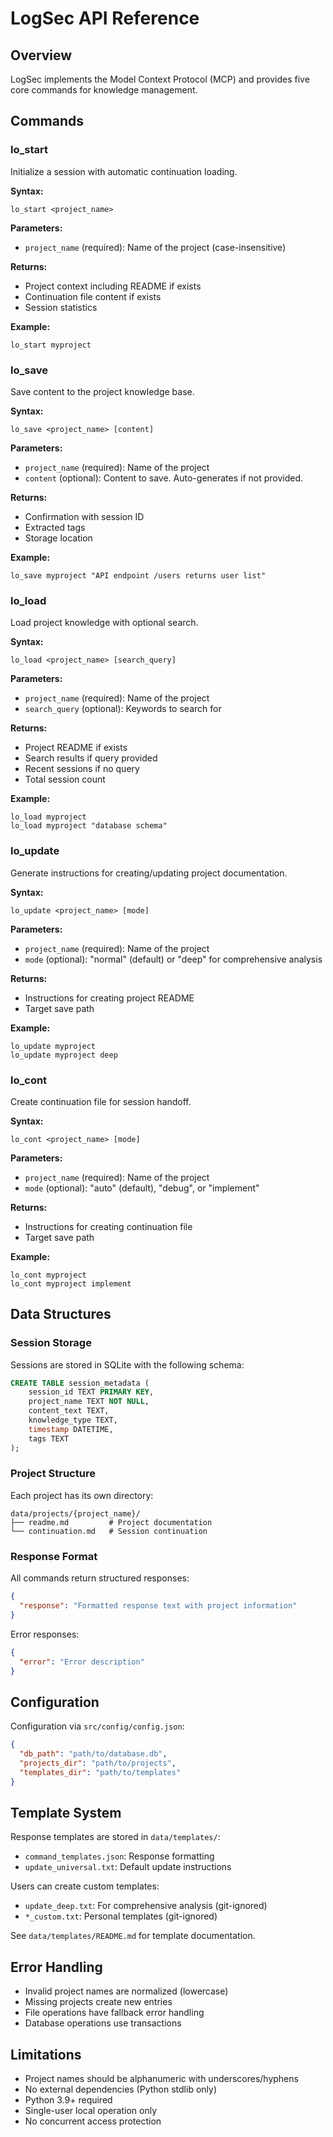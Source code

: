 # LogSec API Reference

## Overview

LogSec implements the Model Context Protocol (MCP) and provides five core commands for knowledge management.

## Commands

### lo_start

Initialize a session with automatic continuation loading.

**Syntax:**
```
lo_start <project_name>
```

**Parameters:**
- `project_name` (required): Name of the project (case-insensitive)

**Returns:**
- Project context including README if exists
- Continuation file content if exists
- Session statistics

**Example:**
```
lo_start myproject
```

### lo_save

Save content to the project knowledge base.

**Syntax:**
```
lo_save <project_name> [content]
```

**Parameters:**
- `project_name` (required): Name of the project
- `content` (optional): Content to save. Auto-generates if not provided.

**Returns:**
- Confirmation with session ID
- Extracted tags
- Storage location

**Example:**
```
lo_save myproject "API endpoint /users returns user list"
```

### lo_load

Load project knowledge with optional search.

**Syntax:**
```
lo_load <project_name> [search_query]
```

**Parameters:**
- `project_name` (required): Name of the project
- `search_query` (optional): Keywords to search for

**Returns:**
- Project README if exists
- Search results if query provided
- Recent sessions if no query
- Total session count

**Example:**
```
lo_load myproject
lo_load myproject "database schema"
```

### lo_update

Generate instructions for creating/updating project documentation.

**Syntax:**
```
lo_update <project_name> [mode]
```

**Parameters:**
- `project_name` (required): Name of the project
- `mode` (optional): "normal" (default) or "deep" for comprehensive analysis

**Returns:**
- Instructions for creating project README
- Target save path

**Example:**
```
lo_update myproject
lo_update myproject deep
```

### lo_cont

Create continuation file for session handoff.

**Syntax:**
```
lo_cont <project_name> [mode]
```

**Parameters:**
- `project_name` (required): Name of the project
- `mode` (optional): "auto" (default), "debug", or "implement"

**Returns:**
- Instructions for creating continuation file
- Target save path

**Example:**
```
lo_cont myproject
lo_cont myproject implement
```

## Data Structures

### Session Storage

Sessions are stored in SQLite with the following schema:

```sql
CREATE TABLE session_metadata (
    session_id TEXT PRIMARY KEY,
    project_name TEXT NOT NULL,
    content_text TEXT,
    knowledge_type TEXT,
    timestamp DATETIME,
    tags TEXT
);
```

### Project Structure

Each project has its own directory:
```
data/projects/{project_name}/
├── readme.md         # Project documentation
└── continuation.md   # Session continuation
```

### Response Format

All commands return structured responses:

```json
{
  "response": "Formatted response text with project information"
}
```

Error responses:
```json
{
  "error": "Error description"
}
```

## Configuration

Configuration via `src/config/config.json`:

```json
{
  "db_path": "path/to/database.db",
  "projects_dir": "path/to/projects",
  "templates_dir": "path/to/templates"
}
```

## Template System

Response templates are stored in `data/templates/`:
- `command_templates.json`: Response formatting  
- `update_universal.txt`: Default update instructions

Users can create custom templates:
- `update_deep.txt`: For comprehensive analysis (git-ignored)
- `*_custom.txt`: Personal templates (git-ignored)

See `data/templates/README.md` for template documentation.

## Error Handling

- Invalid project names are normalized (lowercase)
- Missing projects create new entries
- File operations have fallback error handling
- Database operations use transactions

## Limitations

- Project names should be alphanumeric with underscores/hyphens
- No external dependencies (Python stdlib only)
- Python 3.9+ required
- Single-user local operation only
- No concurrent access protection